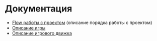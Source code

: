 # Документация

- [Flow работы с проектом](workFlow.md) (описание порядка работы с проектом)
- [Описание игры](gameDescription.md)
- [Описание игрового движка](gameEngine.md)